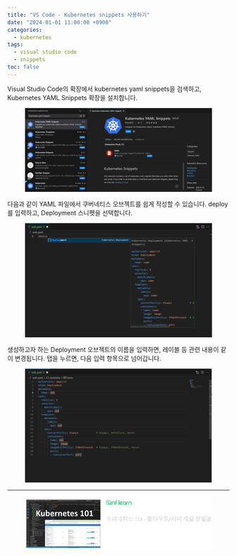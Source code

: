```yaml
---
title: "VS Code - Kubernetes snippets 사용하기"
date: "2024-01-01 11:00:00 +0900"
categories:
  - kubernetes
tags:
  - visual studio code
  - snippets
toc: false
---
```

Visual Studio Code의 확장에서 kubernetes yaml snippets을 검색하고, Kubernetes YAML Snippets 확장을 설치합니다.

<figure>
  <a href="/assets/images/snippets/code - extensions.png">
  <img src="/assets/images/snippets/code - extensions.png" alt="VS Code의 확장"></a>
</figure>

다음과 같이 YAML 파일에서 쿠버네티스 오브젝트를 쉽게 작성할 수 있습니다. deploy를 입력하고, Deployment 스니펫을 선택합니다.

<figure>
  <a href="/assets/images/snippets/code - example1.png">
  <img src="/assets/images/snippets/code - example1.png" alt="스니펫 사용 예제"></a>
</figure>

생성하고자 하는 Deployment 오브젝트의 이름을 입력하면, 레이블 등 관련 내용이 같이 변경됩니다. 탭을 누르면, 다음 입력 항목으로 넘어갑니다.

<figure>
  <a href="/assets/images/snippets/code - example2.png">
  <img src="/assets/images/snippets/code - example2.png" alt="스니펫 사용 예제"></a>
</figure>


---

<figure>
  <a href="https://inf.run/1zjZ">
  <img src="/assets/images/k8s-beyond/kub101-ad.png" style="background-color:#43487C"
     alt="인프런 - 쿠버네티스 101 - 클라우드/서버 개발 첫걸음"></a>
</figure>
